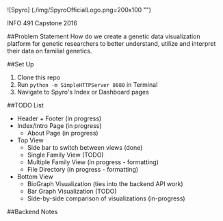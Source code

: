 ![Spyro] (./img/SpyroOfficialLogo.png=200x100 "")


INFO 491 Capstone 2016

##Problem Statement
How do we create a genetic data visualization platform for genetic researchers to better understand, utilize and interpret their data on familial genetics.

##Set Up
1. Clone this repo
2. Run `python -m SimpleHTTPServer 8080` in Terminal
3. Navigate to Spyro's Index or Dashboard pages

##TODO List
* Header + Footer (in progress)
* Index/Intro Page (in progress)
  * About Page (in progress)
* Top View
  * Side bar to switch between views (done)
  * Single Family View (TODO)
  * Multiple Family View (in progress - formatting)
  * File Directory (in progress - formatting)
* Bottom View
  * BioGraph Visualization (ties into the backend API work)
  * Bar Graph Visualization (TODO)
  * Side-by-side comparison of visualizations (in-progress)

##Backend Notes